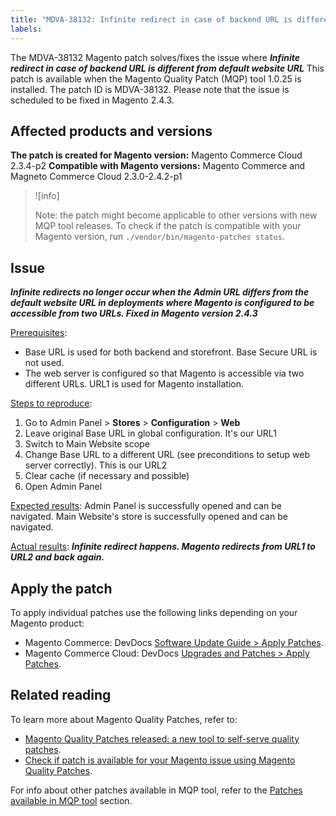 ```yaml
---
title: "MDVA-38132: Infinite redirect in case of backend URL is different from default website URL"
labels:
---
```


The MDVA-38132 Magento patch solves/fixes the issue where ***Infinite redirect in case of backend URL is different from default website URL*** This patch is available when the Magento Quality Patch (MQP) tool 1.0.25 is installed. The patch ID is MDVA-38132. Please note that the issue is scheduled to be fixed in Magento 2.4.3.

## Affected products and versions

**The patch is created for Magento version:**
Magento Commerce Cloud 2.3.4-p2
**Compatible with Magento versions:**
Magento Commerce and Magneto Commerce Cloud 2.3.0-2.4.2-p1
>![info]
>
>Note: the patch might become applicable to other versions with new MQP tool releases. To check if the patch is compatible with your Magento version, run `./vendor/bin/magento-patches status`.

## Issue
***Infinite redirects no longer occur when the Admin URL differs from the default website URL in deployments where Magento is configured to be accessible from two URLs.
Fixed in Magento version 2.4.3***


<ins>Prerequisites</ins>:

* Base URL is used for both backend and storefront. Base Secure URL is not used.
* The web server is configured so that Magento is accessible via two different URLs. URL1 is used for Magento installation.


<ins>Steps to reproduce</ins>:

1. Go to Admin Panel > **Stores** > **Configuration** > **Web**
1. Leave original Base URL in global configuration. It's our URL1
1. Switch to Main Website scope
1. Change Base URL to a different URL (see preconditions to setup web server correctly). This is our URL2
1. Clear cache (if necessary and possible)
1. Open Admin Panel

<ins>Expected results</ins>:
Admin Panel is successfully opened and can be navigated. Main Website's store is successfully opened and can be navigated.

<ins>Actual results</ins>:
***Infinite redirect happens. Magento redirects from URL1 to URL2 and back again.***

## Apply the patch

To apply individual patches use the following links depending on your Magento product:

* Magento Commerce: DevDocs [Software Update Guide > Apply Patches](https://devdocs.magento.com/guides/v2.4/comp-mgr/patching/mqp.html).
* Magento Commerce Cloud: DevDocs [Upgrades and Patches > Apply Patches](https://devdocs.magento.com/cloud/project/project-patch.html).

## Related reading

To learn more about Magento Quality Patches, refer to:

* [Magento Quality Patches released: a new tool to self-serve quality patches](https://support.magento.com/hc/en-us/articles/360047139492).
* [Check if patch is available for your Magento issue using Magento Quality Patches](https://support.magento.com/hc/en-us/articles/360047125252).

For info about other patches available in MQP tool, refer to the [Patches available in MQP tool](https://support.magento.com/hc/en-us/sections/360010506631-Patches-available-in-MQP-tool-) section.
